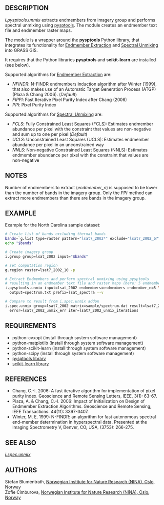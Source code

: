 ## DESCRIPTION

*i.pysptools.unmix* extracts endmembers from imagery group and performs
spectral unmixing using [pysptools](https://pysptools.sourceforge.io/).
The module creates an endmember text file and endmember raster maps.

The module is a wrapper around the **pysptools** Python library, that
integrates its functionality for [Endmember
Extraction](https://pysptools.sourceforge.io/eea.html) and [Spectral
Unmixing](https://pysptools.sourceforge.io/abundance_maps.html) into
GRASS GIS.

It requires that the Python libraries **pysptools** and **scikit-learn**
are installed (see below).

Supported algorithms for [Endmember
Extraction](https://pysptools.sourceforge.io/eea.html) are:

  - *NFINDR*: N-FINDR endmembers induction algorithm after Winter
    (1999), that also makes use of an Automatic Target Generation
    Process (ATGP) (Plaza & Chang 2006). (*Default*)
  - *FIPPI*: Fast Iterative Pixel Purity Index after Chang (2006)
  - *PPI*: Pixel Purity Index

Supported algorithms for [Spectral
Unmixing](https://pysptools.sourceforge.io/abundance_maps.html) are:

  - *FCLS*: Fully Constrained Least Squares (FCLS): Estimates endmember
    abundance per pixel with the constraint that values are non-negative
    and sum up to one per pixel (*Default*)
  - *UCLS*: Unconstrained Least Squares (UCLS): Estimates endmember
    abundance per pixel in an unconstrained way
  - *NNLS*: Non-negative Constrained Least Squares (NNLS): Estimates
    endmember abundance per pixel with the constraint that values are
    non-negative

## NOTES

Number of endmembers to extract (*endmember\_n*) is supposed to be lower
than the number of bands in the imagery group. Only the *PPI* method can
extract more endmembers than there are bands in the imagery group.

## EXAMPLE

Example for the North Carolina sample dataset:

```sh
# Create list of bands excluding thermal bands
bands=`g.list type=raster pattern="lsat7_2002*" exclude="lsat7_2002_6?" separator=','`
echo "$bands"

# Create imagery group
i.group group=lsat_2002 input="$bands"

# set computation region
g.region raster=lsat7_2002_10 -p

# Extract Endmembers and perform spectral unmixing using pysptools
# resulting in an endmember text file and raster maps (here: 5 endmember)
i.pysptools.unmix input=lsat_2002 endmembers=endmembers endmember_n=5 \
  output=spectrum.txt prefix=lsat_spectra --v

# Compare to result from i.spec.unmix addon
i.spec.unmix group=lsat7_2002 matrix=sample/spectrum.dat result=lsat7_2002_unmix \
  error=lsat7_2002_unmix_err iter=lsat7_2002_unmix_iterations
```

## REQUIREMENTS

  - python-cvxopt (install through system software management)
  - python-matplotlib (install through system software management)
  - python-scikit-learn (install through system software management)
  - python-scipy (install through system software management)
  - [pysptools library](https://pypi.org/project/pysptools)
  - [scikit-learn library](https://pypi.org/project/scikit-learn)

## REFERENCES

  - Chang, C.-I. 2006: A fast iterative algorithm for implementation of
    pixel purity index. Geoscience and Remote Sensing Letters, IEEE,
    3(1): 63-67.
  - Plaza, A. & Chang, C.-I. 2006: Impact of Initialization on Design of
    Endmember Extraction Algorithms. Geoscience and Remote Sensing, IEEE
    Transactions. 44(11): 3397-3407.
  - Winter, M. E. 1999: N-FINDR: an algorithm for fast autonomous
    spectral end-member determination in hyperspectral data. Presented
    at the Imaging Spectrometry V, Denver, CO, USA, (3753): 266-275.

## SEE ALSO

*[i.spec.unmix](i.spec.unmix.md)*

## AUTHORS

Stefan Blumentrath, [Norwegian Institute for Nature Research (NINA),
Oslo, Norway](https://www.nina.no)  
Zofie Cimburova, [Norwegian Institute for Nature Research (NINA), Oslo,
Norway](https://www.nina.no)
